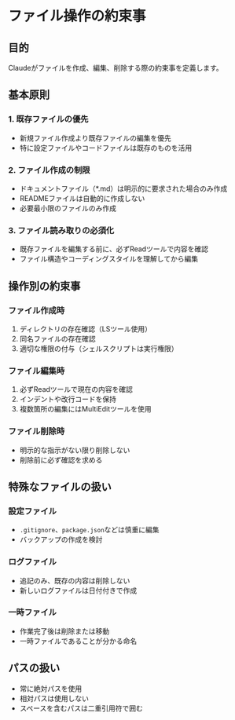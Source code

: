 # ファイル操作の約束事

## 目的
Claudeがファイルを作成、編集、削除する際の約束事を定義します。

## 基本原則

### 1. 既存ファイルの優先
- 新規ファイル作成より既存ファイルの編集を優先
- 特に設定ファイルやコードファイルは既存のものを活用

### 2. ファイル作成の制限
- ドキュメントファイル（*.md）は明示的に要求された場合のみ作成
- READMEファイルは自動的に作成しない
- 必要最小限のファイルのみ作成

### 3. ファイル読み取りの必須化
- 既存ファイルを編集する前に、必ずReadツールで内容を確認
- ファイル構造やコーディングスタイルを理解してから編集

## 操作別の約束事

### ファイル作成時
1. ディレクトリの存在確認（LSツール使用）
2. 同名ファイルの存在確認
3. 適切な権限の付与（シェルスクリプトは実行権限）

### ファイル編集時
1. 必ずReadツールで現在の内容を確認
2. インデントや改行コードを保持
3. 複数箇所の編集にはMultiEditツールを使用

### ファイル削除時
- 明示的な指示がない限り削除しない
- 削除前に必ず確認を求める

## 特殊なファイルの扱い

### 設定ファイル
- `.gitignore`、`package.json`などは慎重に編集
- バックアップの作成を検討

### ログファイル
- 追記のみ、既存の内容は削除しない
- 新しいログファイルは日付付きで作成

### 一時ファイル
- 作業完了後は削除または移動
- 一時ファイルであることが分かる命名

## パスの扱い
- 常に絶対パスを使用
- 相対パスは使用しない
- スペースを含むパスは二重引用符で囲む